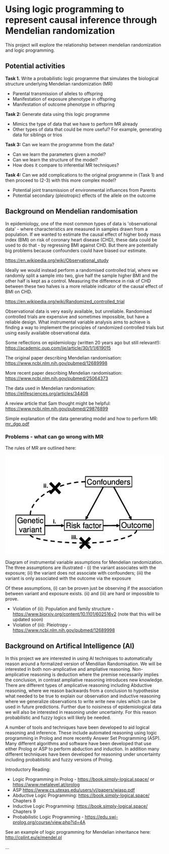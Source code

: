 # Using logic programming to represent causal inference through Mendelian randomization

This project will explore the relationship between mendelian randomization and logic programming.

## Potential activities

**Task 1.** Write a probabilistic logic programme that simulates the biological structure underlying Mendelian randomization (MR)

- Parental transmission of alleles to offspring
- Manifestation of exposure phenotype in offspring
- Manifestation of outcome phenotype in offspring


**Task 2:** Generate data using this logic programme

- Mimics the type of data that we have to perform MR already
- Other types of data that could be more useful? For example, generating data for siblings or trios


**Task 3:** Can we learn the programme from the data?

- Can we learn the parameters given a model?
- Can we learn the structure of the model?
- How does it compare to inferential MR techniques?


**Task 4:** Can we add complications to the original programme in (Task 1) and then proceed to (2-3) with this more complex model?

- Potential joint transmission of environmental influences from Parents
- Potential secondary (pleiotropic) effects of the allele on the outcome


## Background on Mendelian randomisation

In epidemiology, one of the most common types of data is 'observational data' - where characteristics are measured in samples drawn from a population. If we wanted to estimate the causal effect of higher body mass index (BMI) on risk of coronary heart disease (CHD), these data could be used to do that - by regressing BMI against CHD. But there are potentially big problems because confounders could have biased our estimate.

https://en.wikipedia.org/wiki/Observational_study

Ideally we would instead perform a randomised controlled trial, where we randomly split a sample into two, give half the sample higher BMI and the other half is kept as a control. Measuring the difference in risk of CHD between these two halves is a more reliable indicator of the causal effect of BMI on CHD.

https://en.wikipedia.org/wiki/Randomized_controlled_trial

Observational data is very easily available, but unreliable. Randomised controlled trials are expensive and sometimes impossible, but have a reliable design. What instrumental variable analysis aims to achieve is finding a way to implement the principles of randomized controlled trials but using easily available observational data.

Some reflections on epidemiology (written 20 years ago but still relevant!): https://academic.oup.com/ije/article/30/1/1/619015

The original paper describing Mendelian randomisation: https://www.ncbi.nlm.nih.gov/pubmed/12689998

More recent paper describing Mendelian randomisation: https://www.ncbi.nlm.nih.gov/pubmed/25064373

The data used in Mendelian randomisation: https://elifesciences.org/articles/34408

A review article that Sam thought might be helpful: https://www.ncbi.nlm.nih.gov/pubmed/29876899

Simple explanation of the data generating model and how to perform MR: [mr_dgp.pdf](https://github.com/samwalrus/mr_logic/blob/master/mr_dgp.pdf)


### Problems - what can go wrong with MR

The rules of MR are outlined here:

![dag](Diagram-of-instrumental-variable-assumptions-for-Mendelian-randomization-The-three.png)

Diagram of instrumental variable assumptions for Mendelian randomization. The three assumptions are illustrated - (i) the variant associates with the exposure; (ii) the variant does not associate with confounders; (iii) the variant is only associated with the outcome via the exposure

Of these assumptions, (i) can be proven just be observing if the association between variant and exposure exists. (ii) and (iii) are hard or impossible to prove. 

- Violation of (ii): Population and family structure - https://www.biorxiv.org/content/10.1101/602516v2 (note that this will be updated soon)
- Violation of (iii): Pleiotropy - https://www.ncbi.nlm.nih.gov/pubmed/12689998


## Background on Artifical Intelligence (AI)

In this project we are interested in using AI techniques to automatically
reason around a formalized version of Mendilian Randomisation. We will be interested in both
non-amplicative and ampliative reasoning. Non-amplicative reasoning is
deduction where the premise necessarily implies the conclusion, in contrast
ampliative reasoning introduces new knowledge. There are different
types of amplicative reasoning including Abductive reasoning, where we
reason backwards from a conclusion to hypothesise what needed to be
true to explain our observation and inductive reasoning where we
generalize observations to write write new rules which can be used in
future predictions. Further due to noisiness of epidemiological data
we will also be interested in reasoning under uncertainty. For this
reason probabilistic and fuzzy logics will likely be needed.

A number of tools and techniques have been developed to aid logical
reasoning and inference. These include automated reasoning using logic
programming in Prolog and more recently Answer Set Programming
(ASP). Many different algorithms and software have been developed that
use either Prolog or ASP to perform abduction and induction. In
addition many different techniques have been developed for reasoning
under uncertainty including probablisitic and fuzzy versions of Prolog.

Introductory Reading:

- Logic Programming in Prolog - https://book.simply-logical.space/ or https://www.metalevel.at/prolog
- ASP https://www.cs.utexas.edu/users/vl/papers/wiasp.pdf 
- Abductive Logic Programming: https://book.simply-logical.space/ Chapters 8
- Inductive Logic Programming: https://book.simply-logical.space/
  Chapters 9
- Probabilistic Logic Programming - https://edu.swi-prolog.org/course/view.php?id=4A


See an example of logic programming for Mendelian inheritance here: http://cplint.eu/e/mendel.pl



...
